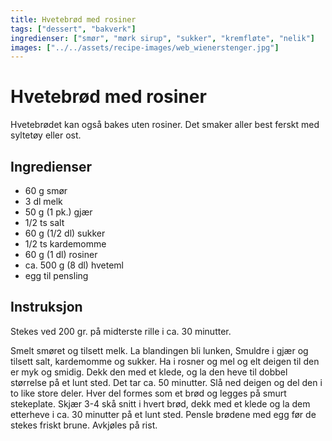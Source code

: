 ```yaml
---
title: Hvetebrød med rosiner
tags: ["dessert", "bakverk"]
ingredienser: ["smør", "mørk sirup", "sukker", "kremfløte", "nelik"]
images: ["../../assets/recipe-images/web_wienerstenger.jpg"]
---
```


# Hvetebrød med rosiner

Hvetebrødet kan også bakes uten rosiner. Det smaker aller best ferskt med syltetøy eller ost.

## Ingredienser

- 60 g smør
- 3 dl melk
- 50 g (1 pk.) gjær
- 1/2 ts salt
- 60 g (1/2 dl) sukker
- 1/2 ts kardemomme
- 60 g (1 dl) rosiner
- ca. 500 g (8 dl) hveteml
- egg til pensling

## Instruksjon

Stekes ved 200 gr. på midterste rille i ca. 30 minutter.

Smelt smøret og tilsett melk. La blandingen bli lunken, Smuldre i gjær og tilsett salt, kardemomme og sukker. Ha i rosner og mel og elt deigen til den er myk og smidig. Dekk den med et klede, og la den heve til dobbel størrelse på et lunt sted. Det tar ca. 50 minutter. Slå ned deigen og del den i to like store deler. Hver del formes som et brød og legges på smurt stekeplate. Skjær 3-4 skå snitt i hvert brød, dekk med et klede og la dem etterheve i ca. 30 minutter på et lunt sted. Pensle brødene med egg før de stekes friskt brune. Avkjøles på rist.

